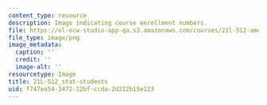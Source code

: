 ```yaml
---
content_type: resource
description: Image indicating course enrollment numbers.
file: https://ol-ocw-studio-app-qa.s3.amazonaws.com/courses/21l-512-american-authors-autobiography-and-memoir-fall-2013/f747ea54347212bfccda2d212b15e123_21L-512_stat-students.png
file_type: image/png
image_metadata:
  caption: ''
  credit: ''
  image-alt: ''
resourcetype: Image
title: 21L-512_stat-students
uid: f747ea54-3472-12bf-ccda-2d212b15e123
---
```

